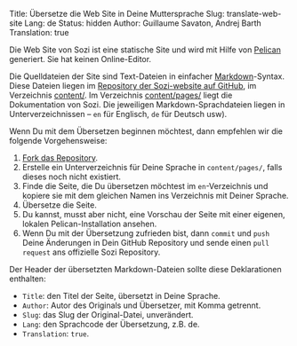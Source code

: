 Title: Übersetze die Web Site in Deine Muttersprache
Slug: translate-web-site
Lang: de
Status: hidden
Author: Guillaume Savaton, Andrej Barth
Translation: true

Die Web Site von Sozi ist eine statische Site und wird mit Hilfe von [Pelican](http://blog.getpelican.com/) generiert.
Sie hat keinen Online-Editor.

Die Quelldateien der Site sind Text-Dateien in einfacher [Markdown](http://daringfireball.net/projects/markdown/syntax)-Syntax.
Diese Dateien liegen im [Repository der Sozi-website auf GitHub](https://github.com/senshu/Sozi-website), im Verzeichnis
[content/](https://github.com/senshu/Sozi-website/tree/master/content).
Im Verzeichnis [content/pages/](https://github.com/senshu/Sozi-website/tree/master/content/pages) liegt die Dokumentation von Sozi.
Die jeweiligen Markdown-Sprachdateien liegen in Unterverzeichnissen &ndash; `en` für Englisch, `de` für Deutsch usw).

Wenn Du mit dem Übersetzen beginnen möchtest, dann empfehlen wir die folgende Vorgehensweise:

1. [Fork das Repository](https://github.com/senshu/Sozi-website/fork).
2. Erstelle ein Unterverzeichnis für Deine Sprache in `content/pages/`, falls dieses noch nicht existiert.
3. Finde die Seite, die Du übersetzen möchtest im `en`-Verzeichnis und kopiere sie mit dem gleichen Namen ins Verzeichnis mit Deiner Sprache.
4. Übersetze die Seite.
5. Du kannst, musst aber nicht, eine Vorschau der Seite mit einer eigenen, lokalen Pelican-Installation ansehen.
6. Wenn Du mit der Übersetzung zufrieden bist, dann `commit` und `push` Deine Änderungen in Dein GitHub Repository und sende einen `pull request` ans offizielle Sozi Repository.

Der Header der übersetzten Markdown-Dateien sollte diese Deklarationen enthalten:

* `Title`: den Titel der Seite, übersetzt in Deine Sprache.
* `Author`: Autor des Originals und Übersetzer, mit Komma getrennt.
* `Slug`: das Slug der Original-Datei, unverändert.
* `Lang`: den Sprachcode der Übersetzung, z.B. de.
* `Translation`: `true`.
